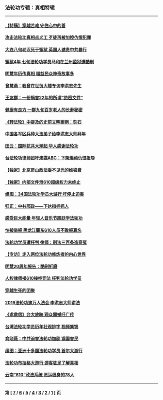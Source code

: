 ### 法轮功专辑：真相特辑
---
#### [【特稿】穿越苦难 守住心中的善](../../pages/nf4389/n13784979.md?08190430) 
#### [攻击法轮功真相点义工 歹徒再被加控仇恨犯罪](../../pages/nf4389/n13601019.md?08190430) 
#### [大连八旬老汉死于冤狱 英国人谴责中共暴行](../../pages/nf4389/n13480118.md?08190430) 
#### [冤狱4年 七旬法轮功学员马和在兰州监狱遭酷刑](../../pages/nf4389/n13304688.md?08190430) 
#### [明慧年历传真相 福益民众神奇故事多](../../pages/nf4389/n13294545.md?08190430) 
#### [曾慧燕：我曾在世贸大楼专访李洪志先生](../../pages/nf4389/n12898729.md?08190430) 
#### [王友群：一份祸害22年的所谓“绝密文件”](../../pages/nf4389/n12871750.md?08190430) 
#### [健康有良方 一群九旬百岁老人的长寿秘密](../../pages/nf4389/n12847475.md?08190430) 
#### [《转法轮》中提及的史前文明案例：刻石](../../pages/nf4389/n12758577.md?08190430) 
#### [中国各军区兵种大法弟子给李洪志大师拜年](../../pages/nf4389/n12750047.md?08190430) 
#### [田云：国际抗共大潮起 华人感谢法轮功](../../pages/nf4389/n12357708.md?08190430) 
#### [台法轮功律师团吁澳媒ABC：下架煽动仇恨报导](../../pages/nf4389/n12279917.md?08190430) 
#### [【独家】北京房山政法委不见光的维稳费](../../pages/nf4389/n12031979.md?08190430) 
#### [【独家】内部文件泄610超级权力未终止](../../pages/nf4389/n12023895.md?08190430) 
#### [组图：34国法轮功学员大游行 吁停止迫害](../../pages/nf4389/n11492658.md?08190430) 
#### [归正：中共邪政——下达指标抓人](../../pages/nf4389/n11474770.md?08190430) 
#### [感受巨大能量 年轻人音乐节踊跃学法轮功](../../pages/nf4389/n11441981.md?08190430) 
#### [怕被举报 黑龙江肇东610人员不敢报真名](../../pages/nf4389/n11436499.md?08190430) 
#### [法轮功学员遭枉判 律师：刑法三百条造奇冤](../../pages/nf4389/n11433943.md?08190430) 
#### [【专访】走入两位法轮功修炼者的内心世界](../../pages/nf4389/n11415623.md?08190430) 
#### [明慧20周年报告：酷刑折磨](../../pages/nf4389/n11387954.md?08190430) 
#### [人权律师揭610操控司法 枉判法轮功学员](../../pages/nf4389/n11313370.md?08190430) 
#### [穿越生死的团聚](../../pages/nf4389/n11258922.md?08190430) 
#### [2019法轮功逾万人法会 李洪志大师讲法](../../pages/nf4389/n11265303.md?08190430) 
#### [《求救信》台大放映 观众震撼吁广传](../../pages/nf4389/n10922251.md?08190430) 
#### [台湾法轮功学员历年壮观排字 视频集锦](../../pages/nf4389/n10878789.md?08190430) 
#### [俞晓薇：中共迫害法轮功加剧 误国害民](../../pages/nf4389/n10859260.md?08190430) 
#### [组图：亚洲十多国法轮功学员 首尔大游行](../../pages/nf4389/n10781149.md?08190430) 
#### [法轮功布拉格大游行 游客驻足了解真相](../../pages/nf4389/n10749360.md?08190430) 
#### [云南“610”政法系统 恶运缠身的78人](../../pages/nf4389/n10747534.md?08190430) 

---
#### 第 [ [7](./7.md?08190430) / [6](./6.md?08190430) / [5](./5.md?08190430) / [4](./4.md?08190430) / [3](./3.md?08190430) / [2](./2.md?08190430) / [1](./1.md?08190430) ] 页
